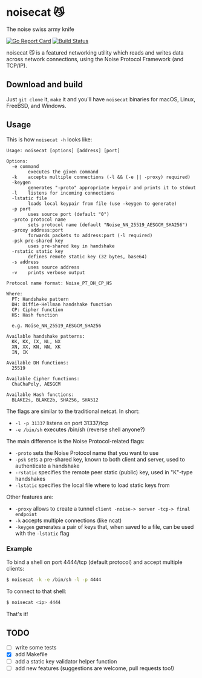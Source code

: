 # noisecat :smirk_cat:
The noise swiss army knife

[![Go Report Card](https://goreportcard.com/badge/github.com/gedigi/noisecat)](https://goreportcard.com/report/github.com/gedigi/noisecat) [![Build Status](https://travis-ci.org/gedigi/noisecat.svg?branch=master)](https://travis-ci.org/gedigi/noisecat)

noisecat :smirk_cat: is a featured networking utility which reads and writes data across network connections, using the Noise Protocol Framework (and TCP/IP).


## Download and build
Just `git clone` it, `make` it and you'll have `noisecat` binaries for macOS, Linux, FreeBSD, and Windows.

## Usage
This is how `noisecat -h` looks like:

```
Usage: noisecat [options] [address] [port]

Options:
  -e command
    	executes the given command
  -k	accepts multiple connections (-l && (-e || -proxy) required)
  -keygen
    	generates "-proto" appropriate keypair and prints it to stdout
  -l	listens for incoming connections
  -lstatic file
    	loads local keypair from file (use -keygen to generate)
  -p port
    	uses source port (default "0")
  -proto protocol name
    	sets protocol name (default "Noise_NN_25519_AESGCM_SHA256")
  -proxy address:port
    	forwards packets to address:port (-l required)
  -psk pre-shared key
    	uses pre-shared key in handshake
  -rstatic static key
    	defines remote static key (32 bytes, base64)
  -s address
    	uses source address
  -v	prints verbose output

Protocol name format: Noise_PT_DH_CP_HS

Where:
  PT: Handshake pattern
  DH: Diffie-Hellman handshake function
  CP: Cipher function
  HS: Hash function

  e.g. Noise_NN_25519_AESGCM_SHA256

Available handshake patterns:
  KK, KX, IX, NL, NX
  XN, XX, KN, NN, XK
  IN, IK
 
Available DH functions:
  25519
 
Available Cipher functions:
  ChaChaPoly, AESGCM
 
Available Hash functions:
  BLAKE2s, BLAKE2b, SHA256, SHA512
```

The flags are similar to the traditional netcat. In short:
* `-l -p 31337` listens on port 31337/tcp
* `-e /bin/sh` executes /bin/sh (reverse shell anyone?)

The main difference is the Noise Protocol-related flags:
* `-proto` sets the Noise Protocol name that you want to use
* `-psk` sets a pre-shared key, known to both client and server, used to authenticate a handshake
* `-rstatic` specifies the remote peer static (public) key, used in "K"-type handshakes
* `-lstatic` specifies the local file where to load static keys from

Other features are:
* `-proxy` allows to create a tunnel `client -noise-> server -tcp-> final endpoint`
* `-k` accepts multiple connections (like ncat)
* `-keygen` generates a pair of keys that, when saved to a file, can be used with the `-lstatic` flag

### Example
To bind a shell on port 4444/tcp (default protocol) and accept multiple clients:

```bash
$ noisecat -k -e /bin/sh -l -p 4444
```

To connect to that shell:
```bash
$ noisecat <ip> 4444
```

That's it!

## TODO
- [ ] write some tests
- [x] add Makefile
- [ ] add a static key validator helper function
- [ ] add new features (suggestions are welcome, pull requests too!)
